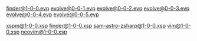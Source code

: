 finder@1-0-0.evp
evolve@0-0-1.evp
evolve@0-0-2.evp
evolve@0-0-3.evp
evolve@0-0-4.evp
evolve@0-0-5.evp

xspm@1-0-0.xsp
finder@1-0-0.xsp
sam-astro-zsharp@1-0-0.xsp
vim@1-0-0.xsp
neovim@1-0-0.xsp
